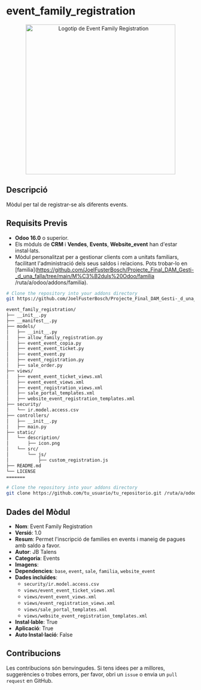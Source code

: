 # event_family_registration
<p align= "center">
   <img src="static/description/icon.png" alt="Logotip de Event Family Registration" width="400"/>
</p>

## Descripció
Mòdul per tal de registrar-se als diferents events.

## Requisits Previs
- **Odoo 16.0** o superior.
- Els mòduls de **CRM** i **Vendes**, **Events**, **Website_event** han d'estar instal·lats.
- Mòdul personalitzat per a gestionar clients com a unitats familiars, facilitant l'administració dels seus saldos i relacions. Pots trobar-lo en [familia](https://github.com/JoelFusterBosch/Projecte_Final_DAM_Gesti-_d_una_falla/tree/main/M%C3%B2duls%20Odoo/familia /ruta/a/odoo/addons/familia).

```bash
# Clone the repository into your addons directory
git https://github.com/JoelFusterBosch/Projecte_Final_DAM_Gesti-_d_una_falla/tree/main/M%C3%B2duls%20Odoo/event_family_registration /ruta/a/odoo/addons/event_family_registration

event_family_registration/
├── __init__.py
├── __manifest__.py
├── models/
│   ├── __init__.py
│   ├── allow_family_registration.py
│   ├── event_event_copia.py
│   ├── event_event_ticket.py
│   ├── event_event.py
│   ├── event_registration.py
│   ├── sale_order.py
├── views/
│   ├── event_event_ticket_views.xml
│   ├── event_event_views.xml
│   ├── event_registration_views.xml
│   ├── sale_portal_templates.xml
│   ├── website_event_registration_templates.xml
├── security/
│   └── ir.model.access.csv
├── controllers/
│   ├── __init__.py
│   ├── main.py
├── static/
│   └── description/
│       ├── icon.png
│   └── src/
│       └── js/
│           ├── custom_registration.js
├── README.md
└── LICENSE
=======
```

```bash
# Clone the repository into your addons directory
git clone https://github.com/tu_usuario/tu_repositorio.git /ruta/a/odoo/addons/event_family_registration
```

## Dades del Mòdul

- **Nom**: Event Family Registration
- **Versió**: 1.0
- **Resum**: Permet l'inscripció de families en events i maneig de pagues amb saldo a favor.
- **Autor**: JB Talens
- **Categoria**: Events
- **Imagens**: 
- **Dependencies**: `base`, `event`, `sale`, `familia`, `website_event` 
- **Dades incluïdes**:
  - `security/ir.model.access.csv`
  - `views/event_event_ticket_views.xml`
  - `views/event_event_views.xml`
  - `views/event_registration_views.xml`
  - `views/sale_portal_templates.xml`
  - `views/website_event_registration_templates.xml`
- **Instal·lable**: True
- **Aplicació**: True
- **Auto Instal·lació**: False

## Contribucions

Les contribucions són benvingudes. Si tens idees per a millores, suggerències o trobes errors, per favor, obri un `issue` o envia un `pull request` en GitHub.
